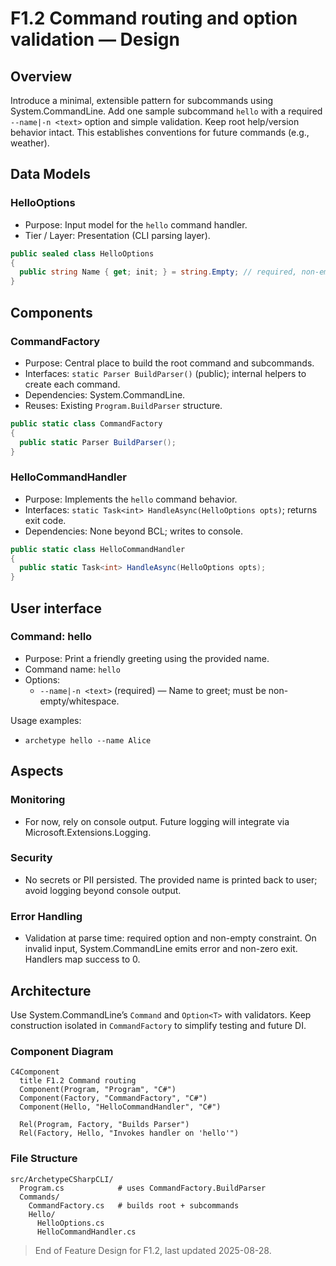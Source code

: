 # F1.2 Command routing and option validation — Design

## Overview

Introduce a minimal, extensible pattern for subcommands using System.CommandLine. Add one sample subcommand `hello` with a required `--name|-n <text>` option and simple validation. Keep root help/version behavior intact. This establishes conventions for future commands (e.g., weather).

## Data Models

### HelloOptions

- Purpose: Input model for the `hello` command handler.
- Tier / Layer: Presentation (CLI parsing layer).

```csharp
public sealed class HelloOptions
{
  public string Name { get; init; } = string.Empty; // required, non-empty
}
```

## Components

### CommandFactory

- Purpose: Central place to build the root command and subcommands.
- Interfaces: `static Parser BuildParser()` (public); internal helpers to create each command.
- Dependencies: System.CommandLine.
- Reuses: Existing `Program.BuildParser` structure.

```csharp
public static class CommandFactory
{
  public static Parser BuildParser();
}
```

### HelloCommandHandler

- Purpose: Implements the `hello` command behavior.
- Interfaces: `static Task<int> HandleAsync(HelloOptions opts)`; returns exit code.
- Dependencies: None beyond BCL; writes to console.

```csharp
public static class HelloCommandHandler
{
  public static Task<int> HandleAsync(HelloOptions opts);
}
```

## User interface

### Command: hello

- Purpose: Print a friendly greeting using the provided name.
- Command name: `hello`
- Options:
  - `--name|-n <text>` (required) — Name to greet; must be non-empty/whitespace.

Usage examples:
- `archetype hello --name Alice`

## Aspects

### Monitoring

- For now, rely on console output. Future logging will integrate via Microsoft.Extensions.Logging.

### Security

- No secrets or PII persisted. The provided name is printed back to user; avoid logging beyond console output.

### Error Handling

- Validation at parse time: required option and non-empty constraint. On invalid input, System.CommandLine emits error and non-zero exit. Handlers map success to 0.

## Architecture

Use System.CommandLine’s `Command` and `Option<T>` with validators. Keep construction isolated in `CommandFactory` to simplify testing and future DI.

### Component Diagram

```mermaid
C4Component
  title F1.2 Command routing
  Component(Program, "Program", "C#")
  Component(Factory, "CommandFactory", "C#")
  Component(Hello, "HelloCommandHandler", "C#")

  Rel(Program, Factory, "Builds Parser")
  Rel(Factory, Hello, "Invokes handler on 'hello'")
```

### File Structure

```
src/ArchetypeCSharpCLI/
  Program.cs            # uses CommandFactory.BuildParser
  Commands/
    CommandFactory.cs   # builds root + subcommands
    Hello/
      HelloOptions.cs
      HelloCommandHandler.cs
```

> End of Feature Design for F1.2, last updated 2025-08-28.
